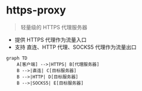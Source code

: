 # https-proxy

> 轻量级的 HTTPS 代理服务器

- 提供 HTTPS 代理作为流量入口
- 支持 直连、HTTP 代理、SOCKS5 代理作为流量出口

```mermaid
graph TD
    A[客户端] -->|HTTPS| B[代理服务器]
    B -->|直连| C[目标服务器]
    B -->|HTTP| D[目标服务器]
    B -->|SOCKS5| E[目标服务器]
```
